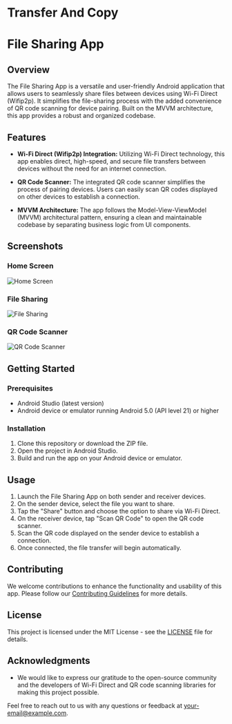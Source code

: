 # Transfer And Copy
# File Sharing App

## Overview
The File Sharing App is a versatile and user-friendly Android application that allows users to seamlessly share files between devices using Wi-Fi Direct (Wifip2p). It simplifies the file-sharing process with the added convenience of QR code scanning for device pairing. Built on the MVVM architecture, this app provides a robust and organized codebase.

## Features

- **Wi-Fi Direct (Wifip2p) Integration:** Utilizing Wi-Fi Direct technology, this app enables direct, high-speed, and secure file transfers between devices without the need for an internet connection.

- **QR Code Scanner:** The integrated QR code scanner simplifies the process of pairing devices. Users can easily scan QR codes displayed on other devices to establish a connection.

- **MVVM Architecture:** The app follows the Model-View-ViewModel (MVVM) architectural pattern, ensuring a clean and maintainable codebase by separating business logic from UI components.

## Screenshots

### Home Screen
![Home Screen](screenshots/home_screen.png)

### File Sharing
![File Sharing](screenshots/file_sharing.png)

### QR Code Scanner
![QR Code Scanner](screenshots/qr_scanner.png)

## Getting Started

### Prerequisites
- Android Studio (latest version)
- Android device or emulator running Android 5.0 (API level 21) or higher

### Installation
1. Clone this repository or download the ZIP file.
2. Open the project in Android Studio.
3. Build and run the app on your Android device or emulator.

## Usage

1. Launch the File Sharing App on both sender and receiver devices.
2. On the sender device, select the file you want to share.
3. Tap the "Share" button and choose the option to share via Wi-Fi Direct.
4. On the receiver device, tap "Scan QR Code" to open the QR code scanner.
5. Scan the QR code displayed on the sender device to establish a connection.
6. Once connected, the file transfer will begin automatically.

## Contributing
We welcome contributions to enhance the functionality and usability of this app. Please follow our [Contributing Guidelines](CONTRIBUTING.md) for more details.

## License
This project is licensed under the MIT License - see the [LICENSE](LICENSE) file for details.

## Acknowledgments
- We would like to express our gratitude to the open-source community and the developers of Wi-Fi Direct and QR code scanning libraries for making this project possible.

Feel free to reach out to us with any questions or feedback at [your-email@example.com](mailto:your-email@example.com).
